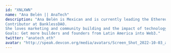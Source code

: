 ```yaml
---
id: "XNLXWN"
name: "Ana Belén || AnaTech"
description: "Ana Belén is Mexican and is currently leading the Ethereum Mexico community, she is Governor at H.E.R. DAO LATAM and SMM for Espacio Cripto.
Contributor at BanklessDAO.
She loves marketing and community building and the impact of technology on people's lives.
Goals: Get more builders and founders from Latin America into Web3."
twitter: "anatech_eth"
avatar: "http://speak.devcon.org/media/avatars/Screen_Shot_2022-10-03_at_10.17.29_b88bSuX.png"
---
```


